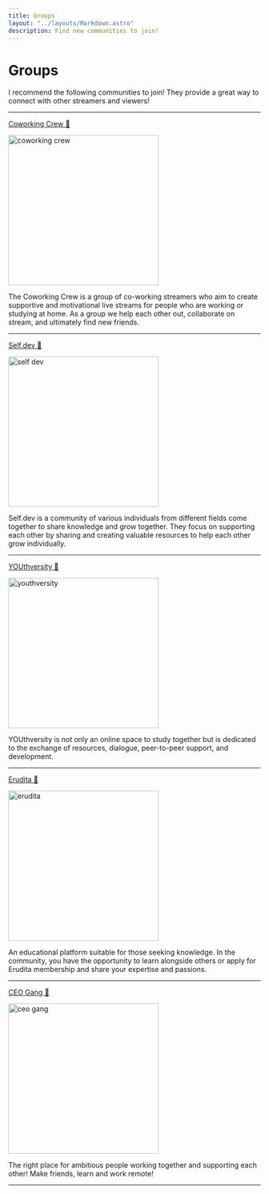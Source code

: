 ```yaml
---
title: Groups
layout: "../layouts/Markdown.astro"
description: Find new communities to join!
---
```


# Groups

I recommend the following communities to join! They provide a great way to connect with other streamers and viewers!

---

<a href="https://www.twitch.tv/team/coworkingcrew/" target="_blank" class="font-bold text-2xl hover:underline">Coworking Crew 🔗</a>

<a href="https://www.twitch.tv/team/coworkingcrew" target="_blank" class="inline-block mt-2 mb-5">
    <img src="/assets/coworkingcrew.webp" alt="coworking crew" width="300" class="rounded-md">
</a>

The Coworking Crew is a group of co-working streamers who aim to create supportive and motivational live streams for people who are working or studying at home. As a group we help each other out, collaborate on stream, and ultimately find new friends.

---

<a href="https://theselfdev.com/" target="_blank" class="font-bold text-2xl hover:underline">Self.dev 🔗</a>

<a href="https://theselfdev.com/" target="_blank" class="inline-block mt-2 mb-5">
    <img src="/assets/selfdev_logo.webp" alt="self dev" width="300" class="rounded-md">
</a>

Self.dev is a community of various individuals from different fields come together to share knowledge and grow together. They focus on supporting each other by sharing and creating valuable resources to help each other grow individually.

---

<a href="https://www.youthversity.org/" target="_blank" class="font-bold text-2xl hover:underline">YOUthversity 🔗</a>

<a href="https://www.youthversity.org/" target="_blank" class="inline-block mt-2 mb-5">
    <img src="/assets/youthversity.webp" alt="youthversity" width="300" class="rounded-md">
</a>

YOUthversity is not only an online space to study together but is dedicated to the exchange of resources, dialogue, peer-to-peer support, and development.

---

<a href="https://erudita.me/" target="_blank" class="font-bold text-2xl hover:underline">Erudita 🔗</a>

<a href="https://erudita.me/" target="_blank" class="inline-block mt-2 mb-5">
    <img src="/assets/erudita.webp" alt="erudita" width="300" class="rounded-md">
</a>

An educational platform suitable for those seeking knowledge. In the community, you have the opportunity to learn alongside others or apply for Erudita membership and share your expertise and passions.

---

<a href="https://studytme.com/" target="_blank" class="font-bold text-2xl hover:underline">CEO Gang 🔗</a>

<a href="https://studytme.com/" target="_blank" class="inline-block mt-2 mb-5">
    <img src="/assets/ceogang.webp" alt="ceo gang" width="300" class="rounded-md">
</a>

The right place for ambitious people working together and supporting each other! Make friends, learn and work remote!

---
